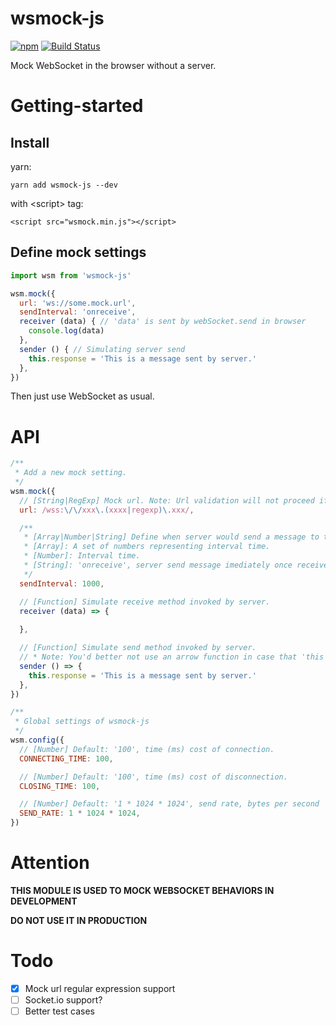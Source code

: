 # wsmock-js

[![npm](https://img.shields.io/npm/v/wsmock-js.svg)](https://www.npmjs.com/package/wsmock-js)
[![Build Status](https://travis-ci.org/ChuChencheng/wsmock-js.svg?branch=master)](https://travis-ci.org/ChuChencheng/wsmock-js)

Mock WebSocket in the browser without a server.

# Getting-started

## Install

yarn:

`yarn add wsmock-js --dev`

with &lt;script&gt; tag:

`<script src="wsmock.min.js"></script>`

## Define mock settings

```javascript
import wsm from 'wsmock-js'

wsm.mock({
  url: 'ws://some.mock.url',
  sendInterval: 'onreceive',
  receiver (data) { // 'data' is sent by webSocket.send in browser
    console.log(data)
  },
  sender () { // Simulating server send
    this.response = 'This is a message sent by server.'
  },
})
```

Then just use WebSocket as usual.

# API

```javascript
/**
 * Add a new mock setting.
 */
wsm.mock({
  // [String|RegExp] Mock url. Note: Url validation will not proceed if WHATWG URL API is not supported by browser (e.g. IE).
  url: /wss:\/\/xxx\.(xxxx|regexp)\.xxx/,

  /** 
   * [Array|Number|String] Define when server would send a message to the browser. 
   * [Array]: A set of numbers representing interval time.
   * [Number]: Interval time.
   * [String]: 'onreceive', server send message imediately once receive data from the browser.
   */
  sendInterval: 1000,

  // [Function] Simulate receive method invoked by server.
  receiver (data) => {
    
  },

  // [Function] Simulate send method invoked by server.
  // * Note: You'd better not use an arrow function in case that 'this' does not point to setting object.
  sender () => {
    this.response = 'This is a message sent by server.'
  },
})

/**
 * Global settings of wsmock-js
 */
wsm.config({
  // [Number] Default: '100', time (ms) cost of connection.
  CONNECTING_TIME: 100,

  // [Number] Default: '100', time (ms) cost of disconnection.
  CLOSING_TIME: 100,

  // [Number] Default: '1 * 1024 * 1024', send rate, bytes per second
  SEND_RATE: 1 * 1024 * 1024,
})
```

# Attention

**THIS MODULE IS USED TO MOCK WEBSOCKET BEHAVIORS IN DEVELOPMENT**

**DO NOT USE IT IN PRODUCTION**

# Todo

* [x] Mock url regular expression support
* [ ] Socket.io support?
* [ ] Better test cases

